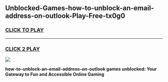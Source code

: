 
## Unblocked-Games-how-to-unblock-an-email-address-on-outlook-Play-Free-tx0g0
<h3>
<a href="https://premium76.site?title=how-to-unblock-an-email-address-on-outlook&ref=23A">CLICK TO PLAY</a></h3>
<hr>

<h3>
<a href="https://premium76.site?title=how-to-unblock-an-email-address-on-outlook&ref=23A">CLICK 2 PLAY</a>
  
</h3>

<a href="https://premium76.site?title=how-to-unblock-an-email-address-on-outlook&ref=23A"><img src="https://clearcache.store/games.png"></a>


**how-to-unblock-an-email-address-on-outlook games unblocked: Your Gateway to Fun and Accessible Online Gaming**
